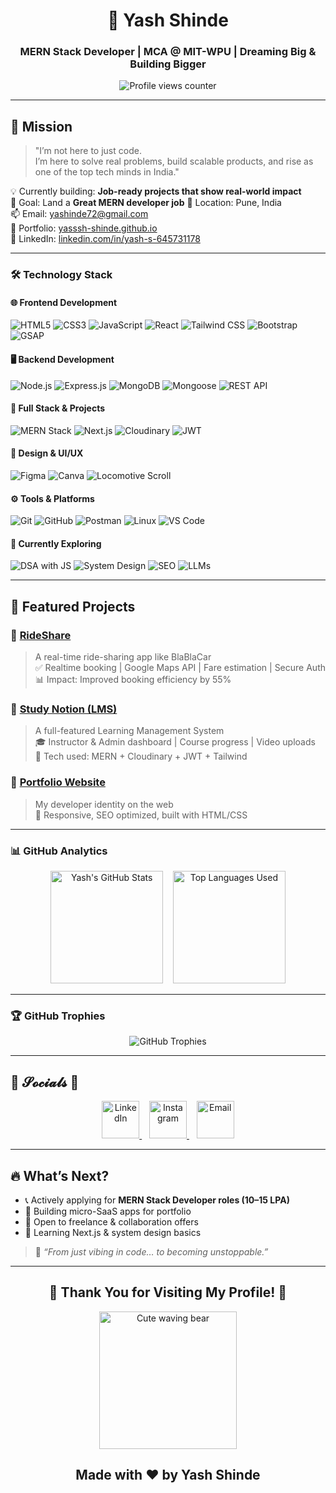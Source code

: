 <h1 align="center">🚀 Yash Shinde</h1>
<h3 align="center">MERN Stack Developer | MCA @ MIT-WPU | Dreaming Big & Building Bigger</h3>


<p align="center">
  <img src="https://komarev.com/ghpvc/?username=yasssh-shinde&style=for-the-badge&color=8A2BE2&label=PROFILE+VISITS" alt="Profile views counter" />
</p>


---

## 🧠 Mission

> "I’m not here to just code.  
> I’m here to solve real problems, build scalable products, and rise as one of the top tech minds in India."  

💡 Currently building: **Job-ready projects that show real-world impact**  
🎯 Goal: Land a **Great MERN developer job** 
📍 Location: Pune, India  
📫 Email: yashinde72@gmail.com  
🔗 Portfolio: [yasssh-shinde.github.io](https://yasssh-shinde.github.io)  
🔗 LinkedIn: [linkedin.com/in/yash-s-645731178](https://linkedin.com/in/yash-s-645731178)

---
### 🛠 Technology Stack

#### 🌐 **Frontend Development**
<p align="left">
  <img src="https://img.shields.io/badge/HTML5-E34F26?style=flat-square&logo=html5&logoColor=white" alt="HTML5"/> 
  <img src="https://img.shields.io/badge/CSS3-1572B6?style=flat-square&logo=css3&logoColor=white" alt="CSS3"/>
  <img src="https://img.shields.io/badge/JavaScript-F7DF1E?style=flat-square&logo=javascript&logoColor=black" alt="JavaScript"/>
  <img src="https://img.shields.io/badge/React-61DAFB?style=flat-square&logo=react&logoColor=black" alt="React"/>
  <img src="https://img.shields.io/badge/TailwindCSS-38B2AC?style=flat-square&logo=tailwind-css&logoColor=white" alt="Tailwind CSS"/>
  <img src="https://img.shields.io/badge/Bootstrap-7952B3?style=flat-square&logo=bootstrap&logoColor=white" alt="Bootstrap"/>
  <img src="https://img.shields.io/badge/GSAP-88CE02?style=flat-square&logo=greensock&logoColor=white" alt="GSAP"/>
</p>

#### 🖥 **Backend Development**
<p align="left">
  <img src="https://img.shields.io/badge/Node.js-339933?style=flat-square&logo=node.js&logoColor=white" alt="Node.js"/>
  <img src="https://img.shields.io/badge/Express.js-000000?style=flat-square&logo=express&logoColor=white" alt="Express.js"/>
  <img src="https://img.shields.io/badge/MongoDB-47A248?style=flat-square&logo=mongodb&logoColor=white" alt="MongoDB"/>
  <img src="https://img.shields.io/badge/Mongoose-880000?style=flat-square&logo=mongoose&logoColor=white" alt="Mongoose"/>
  <img src="https://img.shields.io/badge/REST%20API-00b894?style=flat-square" alt="REST API"/>
</p>

#### 🧩 **Full Stack & Projects**
<p align="left">
  <img src="https://img.shields.io/badge/MERN-3C873A?style=flat-square&logo=react&logoColor=white" alt="MERN Stack"/>
  <img src="https://img.shields.io/badge/Next.js-000000?style=flat-square&logo=next.js&logoColor=white" alt="Next.js"/>
  <img src="https://img.shields.io/badge/Cloudinary-3448C5?style=flat-square&logo=cloudinary&logoColor=white" alt="Cloudinary"/>
  <img src="https://img.shields.io/badge/JWT-000000?style=flat-square&logo=JSON%20web%20tokens&logoColor=white" alt="JWT"/>
</p>

#### 🎨 **Design & UI/UX**
<p align="left">
  <img src="https://img.shields.io/badge/Figma-F24E1E?style=flat-square&logo=figma&logoColor=white" alt="Figma"/>
  <img src="https://img.shields.io/badge/Canva-00C4CC?style=flat-square&logo=canva&logoColor=white" alt="Canva"/>
  <img src="https://img.shields.io/badge/Locomotive%20Scroll-000000?style=flat-square" alt="Locomotive Scroll"/>
</p>

#### ⚙️ **Tools & Platforms**
<p align="left">
  <img src="https://img.shields.io/badge/Git-F05032?style=flat-square&logo=git&logoColor=white" alt="Git"/>
  <img src="https://img.shields.io/badge/GitHub-181717?style=flat-square&logo=github&logoColor=white" alt="GitHub"/>
  <img src="https://img.shields.io/badge/Postman-FF6C37?style=flat-square&logo=postman&logoColor=white" alt="Postman"/>
  <img src="https://img.shields.io/badge/Linux-FCC624?style=flat-square&logo=linux&logoColor=black" alt="Linux"/>
  <img src="https://img.shields.io/badge/VSCode-007ACC?style=flat-square&logo=visual-studio-code&logoColor=white" alt="VS Code"/>
</p>

#### 🧠 **Currently Exploring**
<p align="left">
  <img src="https://img.shields.io/badge/DSA_JavaScript-ffd700?style=flat-square" alt="DSA with JS"/>
  <img src="https://img.shields.io/badge/System_Design-007ACC?style=flat-square" alt="System Design"/>
  <img src="https://img.shields.io/badge/SEO-10B981?style=flat-square" alt="SEO"/>
  <img src="https://img.shields.io/badge/LLMs_(OpenAI)-764ABC?style=flat-square" alt="LLMs"/>
</p>


---
## 🚀 Featured Projects

### 🔗 [RideShare](https://github.com/yasssh-shinde/rideShare)
> A real-time ride-sharing app like BlaBlaCar  
✅ Realtime booking | Google Maps API | Fare estimation | Secure Auth  
📊 Impact: Improved booking efficiency by 55%

### 🔗 [Study Notion (LMS)](https://github.com/yasssh-shinde/study-notion)
> A full-featured Learning Management System  
🎓 Instructor & Admin dashboard | Course progress | Video uploads  
🚀 Tech used: MERN + Cloudinary + JWT + Tailwind

### 🔗 [Portfolio Website](https://yasssh-shinde.github.io/)
> My developer identity on the web  
💼 Responsive, SEO optimized, built with HTML/CSS

---

### 📊 GitHub Analytics

<p align="center">
  <img height="180em" src="https://github-readme-stats.vercel.app/api?username=yasssh-shinde&show_icons=true&theme=synthwave&hide_border=true&include_all_commits=true&count_private=true" alt="Yash's GitHub Stats" />
  &nbsp;&nbsp;
  <img height="180em" src="https://github-readme-stats.vercel.app/api/top-langs/?username=yasssh-shinde&layout=compact&theme=synthwave&hide_border=true" alt="Top Languages Used" />
</p>

---

### 🏆 GitHub Trophies

<p align="center">
  <img src="https://github-profile-trophy.vercel.app/?username=yasssh-shinde&theme=synthwave&no-frame=true&row=1&margin-w=15&margin-h=15" alt="GitHub Trophies" />
</p>


---

## 🌸 𝓢𝓸𝓬𝓲𝓪𝓵𝓼 🌸
<p align="center">
  <a href="https://www.linkedin.com/in/yasssh-shinde" target="_blank">
    <img src="https://cdn-icons-png.flaticon.com/512/174/174857.png" width="60" alt="LinkedIn" />
  </a>
  &nbsp;&nbsp;
  <a href="https://www.instagram.com/yasssh_shinde/" target="_blank">
    <img src="https://cdn-icons-png.flaticon.com/512/1384/1384063.png" width="60" alt="Instagram" />
  </a>
  &nbsp;&nbsp;
  <a href="mailto:yashshinde.dev@gmail.com" target="_blank">
    <img src="https://cdn-icons-png.flaticon.com/512/732/732200.png" width="60" alt="Email" />
  </a>
</p>


---

## 🔥 What’s Next?

- 📞 Actively applying for **MERN Stack Developer roles (10–15 LPA)**  
- 🧠 Building micro-SaaS apps for portfolio  
- 🤝 Open to freelance & collaboration offers  
- 🧩 Learning Next.js & system design basics

> 💬 *“From just vibing in code… to becoming unstoppable.”*

---
<h2 align="center">🌸 Thank You for Visiting My Profile! 🌸</h2>


<p align="center">
  <img src="https://media.giphy.com/media/v1.Y2lkPTc5MGI3NjExOHZsNzdlNmZqaHlpdnJ4YWc3ZWJpYmRvcXdpbmxsajR0dGJqaTN3NSZlcD12MV9naWZzX3NlYXJjaCZjdD1n/jRf5fsn8G6YaogAWxn/giphy.gif" width="220" alt="Cute waving bear" />
</p>

<h2 align="center">Made with ❤️ by Yash Shinde</h2>


